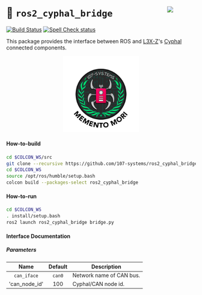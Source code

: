 <a href="https://107-systems.org/"><img align="right" src="https://raw.githubusercontent.com/107-systems/.github/main/logo/107-systems.png" width="15%"></a>
:floppy_disk: `ros2_cyphal_bridge`
==================================
[![Build Status](https://github.com/107-systems/ros2_cyphal_bridge/actions/workflows/ros2.yml/badge.svg)](https://github.com/107-systems/ros2_cyphal_bridge/actions/workflows/ros2.yml)
[![Spell Check status](https://github.com/107-systems/ros2_cyphal_bridge/actions/workflows/spell-check.yml/badge.svg)](https://github.com/107-systems/ros2_cyphal_bridge/actions/workflows/spell-check.yml)

This package provides the interface between ROS and [L3X-Z](https://github.com/107-systems/l3xz)'s [Cyphal](https://opencyphal.org) connected components.

<p align="center">
  <a href="https://github.com/107-systems/l3xz"><img src="https://raw.githubusercontent.com/107-systems/.github/main/logo/l3xz-logo-memento-mori-github.png" width="40%"></a>
</p>

#### How-to-build
```bash
cd $COLCON_WS/src
git clone --recursive https://github.com/107-systems/ros2_cyphal_bridge
cd $COLCON_WS
source /opt/ros/humble/setup.bash
colcon build --packages-select ros2_cyphal_bridge
```

#### How-to-run
```bash
cd $COLCON_WS
. install/setup.bash
ros2 launch ros2_cyphal_bridge bridge.py
```

#### Interface Documentation
##### Parameters
| Name | Default | Description |
|:-:|:-:|-|
| `can_iface` | `can0` | Network name of CAN bus. |
| 'can_node_id' | 100 | Cyphal/CAN node id. |
